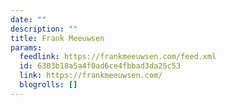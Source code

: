 ```yaml
---
date: ""
description: ""
title: Frank Meeuwsen
params:
  feedlink: https://frankmeeuwsen.com/feed.xml
  id: 6303b18a5a4f0ad6ce4fbbad3da25c53
  link: https://frankmeeuwsen.com/
  blogrolls: []
---
```

